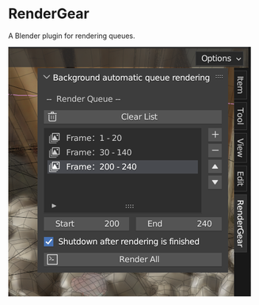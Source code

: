 # RenderGear
A Blender plugin for rendering queues.

![Annotation 2023-10-17 132924.png](https://github.com/iZerat/resource/blob/main/Annotation2023-10-17132924.png)

